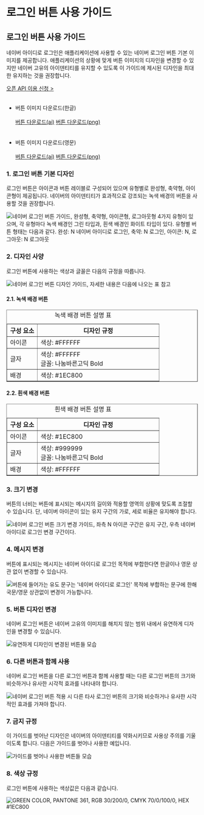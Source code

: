 # 로그인 버튼 사용 가이드

<html lang="ko">
<head>
    <title>NAVER Developers - 네이버아이디로로그인 로그인 버튼 사용 가이드</title>
    <meta name="description" content="NAVER Developers - 네이버아이디로로그인 로그인 버튼 사용 가이드">
</head>
<body>
<div class="con">
    <div class="h_page_area">
        <h2 class="h_page">로그인 버튼 사용 가이드</h2>
        <div class="side_menu"></div>
    </div>
    <p class="p_desc">
        네이버 아이디로 로그인은 애플리케이션에 사용할 수 있는 네이버 로그인 버튼 기본 이미지를 제공합니다.
        애플리케이션의 상황에 맞게 버튼 이미지의 디자인을 변경할 수 있지만 네이버 고유의 아이덴티티를 유지할 수 있도록 이 가이드에 제시된 디자인을 최대한 유지하는 것을 권장합니다.<br>
    </p>
    <div class="buttons2">
        <a class="btn_b_hi3" href="/apps/#/register?api=nvlogin">오픈 API 이용 신청 &gt;</a>
    </div>
    <br>
    <ul class="list_type1">
        <li>버튼 이미지 다운로드(한글)<br><br>
            <a class="btn_n" href="/inc/devcenter/downloads/naveridro/2014_Login_with_Naver_Guidelines.ai"><i class="xi-download"></i> 버튼 다운로드(ai)</a>
            <a class="btn_n" href="/inc/devcenter/downloads/naveridro/2014_Login_with_NAVER_button_png.zip"><i class="xi-download"></i> 버튼 다운로드(png)</a><br><br><br>
        </li>
        <li>버튼 이미지 다운로드(영문)<br><br>
            <a class="btn_n" href="/inc/devcenter/downloads/naveridro/2015_Login_with_Naver_Guidelines_en.ai"><i class="xi-download"></i> 버튼 다운로드(ai)</a>
            <a class="btn_n" href="/inc/devcenter/downloads/naveridro/2015_Login_with_NAVER_button_png_en.zip"><i class="xi-download"></i> 버튼 다운로드(png)</a>
        </li>
    </ul>
    <h3 class="h_sub">1. 로그인 버튼 기본 디자인</h3>
    <p class="p_desc">
        로그인 버튼은 아이콘과 버튼 레이블로 구성되어 있으며 유형별로 완성형, 축약형, 아이콘형이 제공됩니다.
        네이버의 아이덴티티가 효과적으로 강조되는 녹색 배경의 버튼을 사용할 것을 권장합니다.
    </p>
    <div class="img_area">
        <img alt="네이버 로그인 버튼 가이드, 완성형, 축약형, 아이콘형, 로그아웃형 4가지 유형이 있으며, 각 유형마다 녹색 배경인 그린 타입과, 흰색 배경인 화이트 타입이 있다. 유형별 버튼 형태는 다음과 같다. 완성: N 네이버 아이디로 로그인, 축약: N 로그인, 아이콘: N, 로그아웃: N 로그아웃" src="/inc/devcenter/images/cont/img_naverid05.png">
    </div>
    <h3 class="h_sub">2. 디자인 사양</h3>
    <p class="p_desc">로그인 버튼에 사용하는 색상과 글꼴은 다음의 규정을 따릅니다.</p>
    <div class="img_area">
        <img alt="네이버 로그인 버튼 디자인 가이드, 자세한 내용은 다음에 나오는 표 참고" src="/inc/devcenter/images/cont/img_naverid06.png">
    </div>
    <h4 class="h_subsub">2.1. 녹색 배경 버튼</h4>
    <table border="1" class="tbl_h">
        <caption><span class="blind">녹색 배경 버튼 설명 표</span></caption>
        <colgroup>
            <col style="width:20%"><col>
        </colgroup>
        <thead>
        <tr>
            <th scope="col">구성 요소</th>
            <th scope="col">디자인 규정</th>
        </tr>
        </thead>
        <tbody>
        <tr class="big">
            <td class="left">아이콘</td>
            <td class="left">색상: #FFFFFF</td>
        </tr>
        <tr class="big">
            <td class="left">글자</td>
            <td class="left">
                색상: #FFFFFF<br>
                글꼴: 나눔바른고딕 Bold
            </td>
        </tr>
        <tr class="big">
            <td class="left">배경</td>
            <td class="left">색상: #1EC800</td>
        </tr>
        </tbody>
    </table>
    <h4 class="h_subsub">2.2. 흰색 배경 버튼</h4>
    <table border="1" class="tbl_h">
        <caption><span class="blind">흰색 배경 버튼 설명 표</span></caption>
        <colgroup>
            <col style="width:20%"><col>
        </colgroup>
        <thead>
        <tr>
            <th scope="col">구성 요소</th>
            <th scope="col">디자인 규정</th>
        </tr>
        </thead>
        <tbody>
        <tr class="big">
            <td class="left">아이콘</td>
            <td class="left">색상: #1EC800</td>
        </tr>
        <tr class="big">
            <td class="left">글자</td>
            <td class="left">
                색상: #999999<br>
                글꼴: 나눔바른고딕 Bold
            </td>
        </tr>
        <tr class="big">
            <td class="left">배경</td>
            <td class="left">색상: #FFFFFF</td>
        </tr>
        </tbody>
    </table>
    <h3 class="h_sub">3. 크기 변경</h3>
    <p class="p_desc">
        버튼의 너비는 버튼에 표시되는 메시지의 길이와 적용할 영역의 상황에 맞도록 조절할 수 있습니다.
        단, 네이버 아이콘이 있는 유지 구간의 가로, 세로 비율은 유지해야 합니다.
    </p>
    <div class="img_area">
        <img alt="네이버 로그인 버튼 크기 변경 가이드, 좌측 N 아이콘 구간은 유지 구간, 우측 네이버 아이디로 로그인 변경 구간이다." src="/inc/devcenter/images/cont/img_naverid07.png">
    </div>
    <h3 class="h_sub">4. 메시지 변경</h3>
    <p class="p_desc">버튼에 표시되는 메시지는 네이버 아이디로 로그인 목적에 부합한다면 한글이나 영문 상관 없이 변경할 수 있습니다.</p>
    <div class="img_area">
        <img alt="버튼에 들어가는 유도 문구는 '네이버 아이디로 로그인' 목적에 부합하는 문구에 한해 국문/영문 상관없이 변경이 가능합니다." src="/inc/devcenter/images/cont/img_naverid08.png">
    </div>
    <h3 class="h_sub">5. 버튼 디자인 변경</h3>
    <p class="p_desc">네이버 로그인 버튼은 네이버 고유의 이미지를 해치지 않는 범위 내에서 유연하게 디자인을 변경할 수 있습니다.</p>
    <div class="img_area">
        <img alt="유연하게 디자인이 변경된 버튼들 모습" src="/inc/devcenter/images/cont/img_naverid09.png">
    </div>
    <h3 class="h_sub">6. 다른 버튼과 함께 사용</h3>
    <p class="p_desc">네이버 로그인 버튼을 다른 로그인 버튼과 함께 사용할 때는 다른 로그인 버튼의 크기와 비슷하거나 유사한 시각적 효과를 나타내야 합니다.</p>
    <div class="img_area">
        <img alt="네이버 로그인 버튼 적용 시 다른 타사 로그인 버튼의 크기와 비슷하거나 유사한 시각적인 효과를 가져야 합니다." src="/inc/devcenter/images/cont/img_naverid10.png">
    </div>
    <h3 class="h_sub">7. 금지 규정</h3>
    <p class="p_desc">
        이 가이드를 벗어난 디자인은 네이버의 아이덴티티를 약화시키므로 사용상 주의를 기울이도록 합니다.
        다음은 가이드를 벗어나 사용한 예입니다.
    </p>
    <div class="img_area">
        <img alt="가이드를 벗어나 사용한 버튼들 모습" src="/inc/devcenter/images/cont/img_naverid11.png">
    </div>
    <h3 class="h_sub">8. 색상 규정</h3>
    <p class="p_desc">로그인 버튼에 사용하는 색상값은 다음과 같습니다.</p>
    <div class="img_area">
        <img alt="GREEN COLOR, PANTONE 361, RGB 30/200/0, CMYK 70/0/100/0, HEX #1EC800" src="/inc/devcenter/images/cont/img_naverid12.png">
    </div>
    <br>
    <br>
    <br>
    <br>
</div>
</body>
</html>